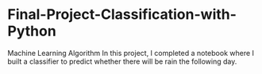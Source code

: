 # Final-Project-Classification-with-Python
Machine Learning Algorithm
In this project, I completed a notebook where I built a classifier to predict whether there will be rain the following day.
